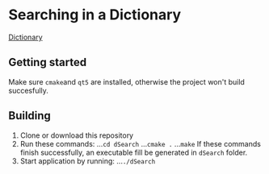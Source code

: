 # Searching in a Dictionary 

[Dictionary](https://raw.githubusercontent.com/dwyl/english-words/master/words.txt)

## Getting started

Make sure `cmake`and `qt5` are installed, otherwise the project won't build succesfully.

## Building

1. Clone or download this repository
2. Run these commands:
...`cd dSearch`
...`cmake .`
...`make`
If these commands finish successfully, an executable fill be generated in `dSearch` folder.
4. Start application by running:
...`./dSearch`
